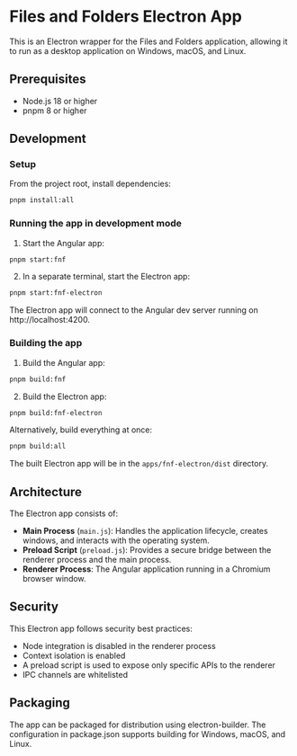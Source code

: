 # Files and Folders Electron App

This is an Electron wrapper for the Files and Folders application, allowing it to run as a desktop application on Windows, macOS, and Linux.

## Prerequisites

- Node.js 18 or higher
- pnpm 8 or higher

## Development

### Setup

From the project root, install dependencies:

```bash
pnpm install:all
```

### Running the app in development mode

1. Start the Angular app:

```bash
pnpm start:fnf
```

2. In a separate terminal, start the Electron app:

```bash
pnpm start:fnf-electron
```

The Electron app will connect to the Angular dev server running on http://localhost:4200.

### Building the app

1. Build the Angular app:

```bash
pnpm build:fnf
```

2. Build the Electron app:

```bash
pnpm build:fnf-electron
```

Alternatively, build everything at once:

```bash
pnpm build:all
```

The built Electron app will be in the `apps/fnf-electron/dist` directory.

## Architecture

The Electron app consists of:

- **Main Process** (`main.js`): Handles the application lifecycle, creates windows, and interacts with the operating system.
- **Preload Script** (`preload.js`): Provides a secure bridge between the renderer process and the main process.
- **Renderer Process**: The Angular application running in a Chromium browser window.

## Security

This Electron app follows security best practices:

- Node integration is disabled in the renderer process
- Context isolation is enabled
- A preload script is used to expose only specific APIs to the renderer
- IPC channels are whitelisted

## Packaging

The app can be packaged for distribution using electron-builder. The configuration in package.json supports building for Windows, macOS, and Linux.
